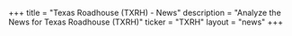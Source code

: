 +++
title = "Texas Roadhouse (TXRH) - News"
description = "Analyze the News for Texas Roadhouse (TXRH)"
ticker = "TXRH"
layout = "news"
+++

